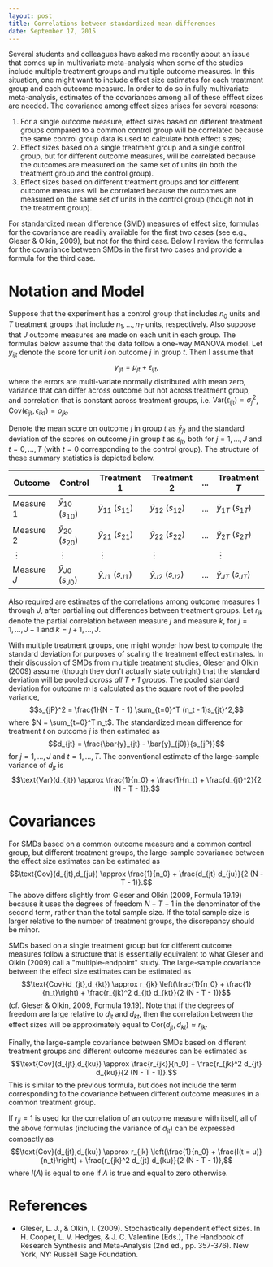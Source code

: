 ```yaml
---
layout: post
title: Correlations between standardized mean differences
date: September 17, 2015
---
```


Several students and colleagues have asked me recently about an issue that comes up in multivariate meta-analysis when some of the studies include multiple treatment groups and multiple outcome measures. In this situation, one might want to include effect size estimates for each treatment group and each outcome measure. In order to do so in fully multivariate meta-analysis, estimates of the covariances among all of these efffect sizes are needed. The covariance among effect sizes arises for several reasons: 

1. For a single outcome measure, effect sizes based on different treatment groups compared to a common control group will be correlated because the same control group data is used to calculate both effect sizes;
2. Effect sizes based on a single treatment group and a single control group, but for different outcome measures, will be correlated because the outcomes are measured on the same set of units (in both the treatment group and the control group). 
3. Effect sizes based on different treatment groups and for different outcome measures will be correlated because the outcomes are measured on the same set of units in the control group (though not in the treatment group). 

For standardized mean difference (SMD) measures of effect size, formulas for the covariance are readily available for the first two cases (see e.g., Gleser & Olkin, 2009), but not for the third case. Below I review the formulas for the covariance between SMDs in the first two cases and provide a formula for the third case. 

# Notation and Model

Suppose that the experiment has a control group that includes $n_0$ units and $T$ treatment groups that include $n_1,...,n_T$ units, respectively. Also suppose that $J$ outcome measures are made on each unit in each group. The formulas below assume that the data follow a one-way MANOVA model. Let $y_{ijt}$ denote the score for unit $i$ on outcome $j$ in group $t$. Then I assume that
$$
y_{ijt} = \mu_{jt} + \epsilon_{ijt},
$$
where the errors are multi-variate normally distributed with mean zero, variance that can differ across outcome but not across treatment group, and correlation that is constant across treatment groups, i.e. $\text{Var}\left(\epsilon_{ijt}\right) = \sigma^2_j$, $\text{Cov}\left(\epsilon_{ijt}, \epsilon_{ikt} \right) = \rho_{jk}$.

Denote the mean score on outcome $j$ in group $t$ as $\bar{y}_{jt}$ and the standard deviation of the scores on outcome $j$ in group $t$ as $s_{jt}$, both for $j = 1,...,J$ and $t = 0,...,T$ (with $t = 0$ corresponding to the control group). The structure of these summary statistics is depicted below.

Outcome | Control | Treatment 1 | Treatment 2 | ... | Treatment $T$
--------|---------|-------------|-------------|-----|-------------
Measure 1 | $\bar{y}_{10}$ ($s_{10}$) | $\bar{y}_{11}$ ($s_{11}$) | $\bar{y}_{12}$ ($s_{12}$) | ... | $\bar{y}_{1T}$  ($s_{1T}$)
Measure 2 | $\bar{y}_{20}$ ($s_{20}$) | $\bar{y}_{21}$ ($s_{21}$) | $\bar{y}_{22}$ ($s_{22}$) | ... | $\bar{y}_{2T}$  ($s_{2T}$)
$\vdots$ | $\vdots$ | $\vdots$ | $\vdots$ | | $\vdots$
Measure $J$ | $\bar{y}_{J0}$ ($s_{J0}$) | $\bar{y}_{J1}$ ($s_{J1}$) | $\bar{y}_{J2}$ ($s_{J2}$) | ... | $\bar{y}_{JT}$  ($s_{JT}$)

Also required are estimates of the correlations among outcome measures 1 through $J$, after partialling out differences between treatment groups. Let $r_{jk}$ denote the partial correlation between measure $j$ and measure $k$, for $j = 1,...,J - 1$ and $k = j + 1,...,J$.

With multiple treatment groups, one might wonder how best to compute the standard deviation for purposes of scaling the treatment effect estimates. In their discussion of SMDs from multiple treatment studies, Gleser and Olkin (2009) assume (though they don't actually state outright) that the standard deviation will be pooled _across all $T + 1$ groups_. The pooled standard deviation for outcome $m$ is calculated as the square root of the pooled variance, 
$$s_{jP}^2 = \frac{1}{N - T - 1} \sum_{t=0}^T (n_t - 1)s_{jt}^2,$$
where $N = \sum_{t=0}^T n_t$. The standardized mean difference for treatment $t$ on outcome $j$ is then estimated as 
$$d_{jt} = \frac{\bar{y}_{jt} - \bar{y}_{j0}}{s_{jP}}$$
for $j = 1,...,J$ and $t = 1,...,T$. The conventional estimate of the large-sample variance of $d_{jt}$ is 
$$\text{Var}(d_{jt}) \approx \frac{1}{n_0} + \frac{1}{n_t} + \frac{d_{jt}^2}{2 (N - T - 1)}.$$

# Covariances

For SMDs based on a common outcome measure and a common control group, but different treatment groups, the large-sample covariance between the effect size estimates can be estimated as 
$$\text{Cov}(d_{jt},d_{ju}) \approx \frac{1}{n_0} + \frac{d_{jt} d_{ju}}{2 (N - T - 1)}.$$
The above differs slightly from Gleser and Olkin (2009, Formula 19.19) because it uses the degrees of freedom $N - T - 1$ in the denominator of the second term, rather than the total sample size. If the total sample size is larger relative to the number of treatment groups, the discrepancy should be minor.

SMDs based on a single treatment group but for different outcome measures follow a structure that is essentially equivalent to what Gleser and Olkin (2009) call a "multiple-endpoint" study. The large-sample covariance between the effect size estimates can be estimated as 
$$\text{Cov}(d_{jt},d_{kt}) \approx r_{jk} \left(\frac{1}{n_0} + \frac{1}{n_t}\right) + \frac{r_{jk}^2 d_{jt} d_{kt}}{2 (N - T - 1)}$$
(cf. Gleser \& Olkin, 2009, Formula 19.19). Note that if the degrees of freedom are large relative to $d_{jt}$ and $d_{kt}$, then the correlation between the effect sizes will be approximately equal to $\text{Cor}(d_{jt},d_{kt}) \approx r_{jk}$.

Finally, the large-sample covariance between SMDs based on different treatment groups and different outcome measures can be estimated as 
$$\text{Cov}(d_{jt},d_{ku}) \approx \frac{r_{jk}}{n_0} + \frac{r_{jk}^2 d_{jt} d_{ku}}{2 (N - T - 1)}.$$
This is similar to the previous formula, but does not include the term corresponding to the covariance between different outcome measures in a common treatment group.

If $r_{jj} = 1$ is used for the correlation of an outcome measure with itself, all of the above formulas (including the variance of $d_{jt}$) can be expressed compactly as
$$\text{Cov}(d_{jt},d_{ku}) \approx r_{jk} \left(\frac{1}{n_0} + \frac{I(t = u)}{n_t}\right) + \frac{r_{jk}^2 d_{jt} d_{ku}}{2 (N - T - 1)},$$
where $I(A)$ is equal to one if $A$ is true and equal to zero otherwise.

# References

* Gleser, L. J., & Olkin, I. (2009). Stochastically dependent effect sizes. In H. Cooper, L. V. Hedges, & J. C. Valentine (Eds.), The Handbook of Research Synthesis and Meta-Analysis (2nd ed., pp. 357-376). New York, NY: Russell Sage Foundation.
